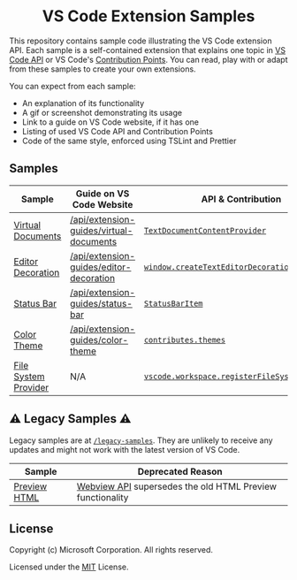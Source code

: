 <h1 align="center">
VS Code Extension Samples
</h1>

This repository contains sample code illustrating the VS Code extension API. Each sample is a self-contained extension that explains one topic in [VS Code API](https://code.visualstudio.com/docs/extensionAPI/vscode-api) or VS Code's [Contribution Points](https://code.visualstudio.com/docs/extensionAPI/extension-points). You can read, play with or adapt from these samples to create your own extensions.

You can expect from each sample:
- An explanation of its functionality
- A gif or screenshot demonstrating its usage
- Link to a guide on VS Code website, if it has one
- Listing of used VS Code API and Contribution Points
- Code of the same style, enforced using TSLint and Prettier

## Samples

| Sample | Guide on VS Code Website | API & Contribution |
| ------ | ----- | --- |
| [Virtual Documents](/contentprovider-sample/README.md) | [/api/extension-guides/virtual-documents](https://vscode-ext-docs.azurewebsites.net/api/extension-guides/virtual-documents) | [`TextDocumentContentProvider`](https://code.visualstudio.com/docs/extensionAPI/vscode-api#TextDocumentContentProvider)|
| [Editor Decoration](/decorator-sample/README.md) | [/api/extension-guides/editor-decoration](https://vscode-ext-docs.azurewebsites.net/api/extension-guides/editor-decoration) | [`window.createTextEditorDecorationType`](https://code.visualstudio.com/docs/extensionAPI/vscode-api#window.createTextEditorDecorationType) |
| [Status Bar](/statusbar-sample/README.md) | [/api/extension-guides/status-bar](https://vscode-ext-docs.azurewebsites.net/api/extension-guides/status-bar) | [`StatusBarItem`](https://code.visualstudio.com/docs/extensionAPI/vscode-api#StatusBarItem) |
| [Color Theme](/theme-sample/README.md) | [/api/extension-guides/color-theme](https://vscode-ext-docs.azurewebsites.net/api/extension-guides/color-theme) | [`contributes.themes`](https://code.visualstudio.com/docs/extensionAPI/extension-points#_contributesthemes) |
| [File System Provider](/fsprovider-sample/README.md) | N/A | [`vscode.workspace.registerFileSystemProvider`](https://code.visualstudio.com/docs/extensionAPI/vscode-api#workspace.registerFileSystemProvider) |

## :warning: Legacy Samples :warning:

Legacy samples are at [`/legacy-samples`](/legacy-samples). They are unlikely to receive any updates and might not work with the latest version of VS Code.

| Sample | Deprecated Reason |
| ------ | ----------------- |
| [Preview HTML](/legacy-samples/previewhtml-sample/README.md) | [Webview API](/webview-sample/README.md) supersedes the old HTML Preview functionality |

## License

Copyright (c) Microsoft Corporation. All rights reserved.

Licensed under the [MIT](https://github.com/Microsoft/vscode-extension-samples/blob/ext-docs/LICENSE) License.